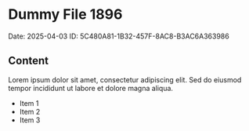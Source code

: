# Dummy File 1896

Date: 2025-04-03
ID: 5C480A81-1B32-457F-8AC8-B3AC6A363986

## Content

Lorem ipsum dolor sit amet, consectetur adipiscing elit.
Sed do eiusmod tempor incididunt ut labore et dolore magna aliqua.

* Item 1
* Item 2
* Item 3

